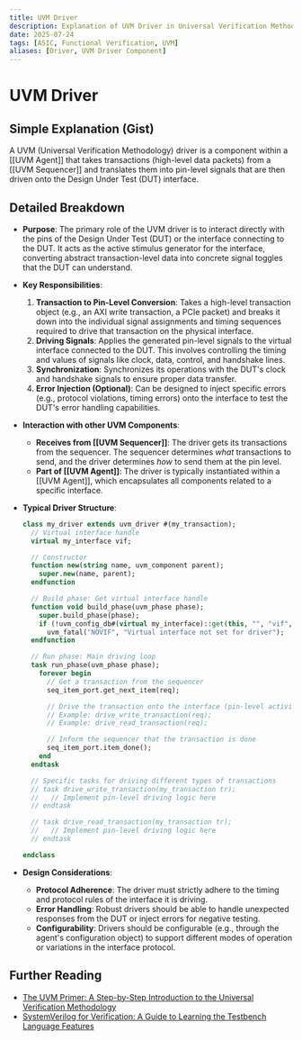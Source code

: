 ```yaml
---
title: UVM Driver
description: Explanation of UVM Driver in Universal Verification Methodology (UVM).
date: 2025-07-24
tags: [ASIC, Functional Verification, UVM]
aliases: [Driver, UVM Driver Component]
---
```


# UVM Driver

## Simple Explanation (Gist)
A UVM (Universal Verification Methodology) driver is a component within a [[UVM Agent]] that takes transactions (high-level data packets) from a [[UVM Sequencer]] and translates them into pin-level signals that are then driven onto the Design Under Test (DUT) interface.

## Detailed Breakdown

*   **Purpose**: The primary role of the UVM driver is to interact directly with the pins of the Design Under Test (DUT) or the interface connecting to the DUT. It acts as the active stimulus generator for the interface, converting abstract transaction-level data into concrete signal toggles that the DUT can understand.

*   **Key Responsibilities**:
    1.  **Transaction to Pin-Level Conversion**: Takes a high-level transaction object (e.g., an AXI write transaction, a PCIe packet) and breaks it down into the individual signal assignments and timing sequences required to drive that transaction on the physical interface.
    2.  **Driving Signals**: Applies the generated pin-level signals to the virtual interface connected to the DUT. This involves controlling the timing and values of signals like clock, data, control, and handshake lines.
    3.  **Synchronization**: Synchronizes its operations with the DUT's clock and handshake signals to ensure proper data transfer.
    4.  **Error Injection (Optional)**: Can be designed to inject specific errors (e.g., protocol violations, timing errors) onto the interface to test the DUT's error handling capabilities.

*   **Interaction with other UVM Components**:
    *   **Receives from [[UVM Sequencer]]**: The driver gets its transactions from the sequencer. The sequencer determines *what* transactions to send, and the driver determines *how* to send them at the pin level.
    *   **Part of [[UVM Agent]]**: The driver is typically instantiated within a [[UVM Agent]], which encapsulates all components related to a specific interface.

*   **Typical Driver Structure**:
    ```systemverilog
    class my_driver extends uvm_driver #(my_transaction);
      // Virtual interface handle
      virtual my_interface vif;

      // Constructor
      function new(string name, uvm_component parent);
        super.new(name, parent);
      endfunction

      // Build phase: Get virtual interface handle
      function void build_phase(uvm_phase phase);
        super.build_phase(phase);
        if (!uvm_config_db#(virtual my_interface)::get(this, "", "vif", vif))
          uvm_fatal("NOVIF", "Virtual interface not set for driver");
      endfunction

      // Run phase: Main driving loop
      task run_phase(uvm_phase phase);
        forever begin
          // Get a transaction from the sequencer
          seq_item_port.get_next_item(req);

          // Drive the transaction onto the interface (pin-level activity)
          // Example: drive_write_transaction(req);
          // Example: drive_read_transaction(req);

          // Inform the sequencer that the transaction is done
          seq_item_port.item_done();
        end
      endtask

      // Specific tasks for driving different types of transactions
      // task drive_write_transaction(my_transaction tr);
      //   // Implement pin-level driving logic here
      // endtask

      // task drive_read_transaction(my_transaction tr);
      //   // Implement pin-level driving logic here
      // endtask

    endclass
    ```

*   **Design Considerations**:
    *   **Protocol Adherence**: The driver must strictly adhere to the timing and protocol rules of the interface it is driving.
    *   **Error Handling**: Robust drivers should be able to handle unexpected responses from the DUT or inject errors for negative testing.
    *   **Configurability**: Drivers should be configurable (e.g., through the agent's configuration object) to support different modes of operation or variations in the interface protocol.

## Further Reading

*   [The UVM Primer: A Step-by-Step Introduction to the Universal Verification Methodology](https://www.amazon.com/UVM-Primer-Step-Step-Introduction/dp/098536790X)
*   [SystemVerilog for Verification: A Guide to Learning the Testbench Language Features](https://www.amazon.com/SystemVerilog-Verification-Learning-Testbench-Language/dp/0137046318)